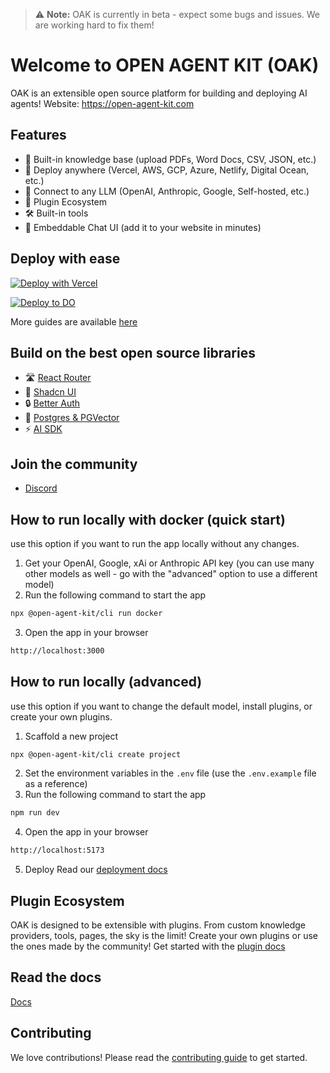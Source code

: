 > ⚠️ **Note:** OAK is currently in beta - expect some bugs and issues. We are working hard to fix them!

# Welcome to OPEN AGENT KIT (OAK)

OAK is an extensible open source platform for building and deploying AI agents!
Website: https://open-agent-kit.com

## Features

- 🧠 Built-in knowledge base (upload PDFs, Word Docs, CSV, JSON, etc.)
- 🐳 Deploy anywhere (Vercel, AWS, GCP, Azure, Netlify, Digital Ocean, etc.)
- 🤖 Connect to any LLM (OpenAI, Anthropic, Google, Self-hosted, etc.)
- 🔌 Plugin Ecosystem
- 🛠️ Built-in tools
- 💬 Embeddable Chat UI (add it to your website in minutes)

## Deploy with ease

[![Deploy with Vercel](https://vercel.com/button)](https://vercel.com/new/clone?repository-url=https%3A%2F%2Fgithub.com%2Fbyarcnine%2Fopen-agent-kit-starter&env=APP_SECRET,OPENAI_API_KEY,SMTP_HOST,SMTP_PORT,SMTP_USER,SMTP_PASSWORD&envDescription=You%20can%20generate%20the%20secret%20with%20this%20link.&envLink=https%3A%2F%2Fdocs.open-agent-kit.com%2Fenvironment-variables&project-name=open-agent-kit&repository-name=open-agent-kit&integration-ids=oac_3sK3gnG06emjIEVL09jjntDD)

[![Deploy to DO](https://www.deploytodo.com/do-btn-blue.svg)](https://cloud.digitalocean.com/apps/new?repo=https://github.com/byarcnine/open-agent-kit-starter/tree/main&refcode=8ab6450926a8)

More guides are available [here](https://docs.open-agent-kit.com/hosting-deploy)

## Build on the best open source libraries

- 🛣️ [React Router](https://reactrouter.com/)
- 🎨 [Shadcn UI](https://ui.shadcn.com/)
- 🔒 [Better Auth](https://github.com/better-auth/better-auth)
- 🐘 [Postgres & PGVector](https://www.postgresql.org/)
- ⚡ [AI SDK](https://github.com/vercel/ai)

## Join the community

- [Discord](https://discord.gg/ajFMK9fcYw)

## How to run locally with docker (quick start)

use this option if you want to run the app locally without any changes.

1. Get your OpenAI, Google, xAi or Anthropic API key (you can use many other models as well - go with the "advanced" option to use a different model)
2. Run the following command to start the app

```bash
npx @open-agent-kit/cli run docker
```

3. Open the app in your browser

```bash
http://localhost:3000
```

## How to run locally (advanced)

use this option if you want to change the default model, install plugins, or create your own plugins.

1. Scaffold a new project

```bash
npx @open-agent-kit/cli create project
```

2. Set the environment variables in the `.env` file (use the `.env.example` file as a reference)
3. Run the following command to start the app

```bash
npm run dev
```

4. Open the app in your browser

```bash
http://localhost:5173
```

5. Deploy
   Read our [deployment docs](https://docs.open-agent-kit.com/hosting-deploy)

## Plugin Ecosystem

OAK is designed to be extensible with plugins. From custom knowledge providers, tools, pages, the sky is the limit!
Create your own plugins or use the ones made by the community!
Get started with the [plugin docs](https://docs.open-agent-kit.com/plugins/create-plugin)

## Read the docs

[Docs](https://docs.open-agent-kit.com)

## Contributing

We love contributions! Please read the [contributing guide](CONTRIBUTING.md) to get started.

